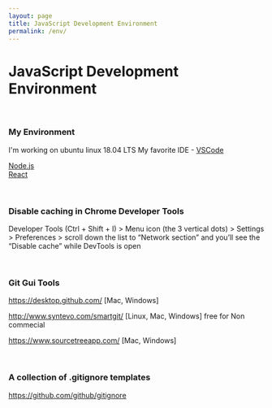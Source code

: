 ```yaml
---
layout: page
title: JavaScript Development Environment
permalink: /env/
---
```


# JavaScript Development Environment

<br/>

### My Environment

I'm working on ubuntu linux 18.04 LTS
My favorite IDE - <a href="/env/vscode/">VSCode</a>

<a href="/env/nodejs/">Node.js</a>  
<a href="/env/react/">React</a>

<br/>

### Disable caching in Chrome Developer Tools

Developer Tools (Ctrl + Shift + I) > Menu icon (the 3 vertical dots) > Settings > Preferences > scroll down the list to “Network section” and you’ll see the “Disable cache” while DevTools is open

<br/>

### Git Gui Tools

https://desktop.github.com/ [Mac, Windows]

http://www.syntevo.com/smartgit/ [Linux, Mac, Windows] free for Non commecial

https://www.sourcetreeapp.com/ [Mac, Windows]

<br/>

### A collection of .gitignore templates

https://github.com/github/gitignore
